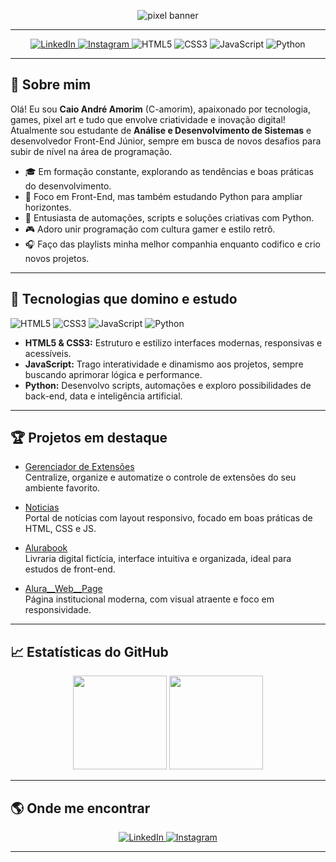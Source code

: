 <p align="center">
  <img src="https://capsule-render.vercel.app/api?type=waving&color=0:272935,100:2bcefa&height=220&section=header&text=👾%20C-amorim%20Pixel%20World%20👾&fontSize=40&fontAlignY=38&desc=Front-End%20Jr%20|%20Python%20Enthusiast%20|%20Estudante%20de%20ADS&descAlign=60&descSize=20&animation=fadeIn&fontColor=fff" alt="pixel banner"/>
</p>

---

<p align="center">
  <a href="https://www.linkedin.com/in/camorimm">
    <img src="https://img.shields.io/badge/-LinkedIn-blue?style=flat-square&logo=linkedin&logoColor=white" alt="LinkedIn">
  </a>
  <a href="https://www.instagram.com/c.amorinn/">
    <img src="https://img.shields.io/badge/-Instagram-E4405F?style=flat-square&logo=instagram&logoColor=white" alt="Instagram">
  </a>
  <img src="https://img.shields.io/badge/HTML5-E34F26?style=flat-square&logo=html5&logoColor=fff" alt="HTML5">
  <img src="https://img.shields.io/badge/CSS3-1572B6?style=flat-square&logo=css3&logoColor=fff" alt="CSS3">
  <img src="https://img.shields.io/badge/JavaScript-F7DF1E?style=flat-square&logo=javascript&logoColor=000" alt="JavaScript">
  <img src="https://img.shields.io/badge/Python-3776AB?style=flat-square&logo=python&logoColor=fff" alt="Python">
</p>

---

## 👾 Sobre mim

Olá! Eu sou **Caio André Amorim** (C-amorim), apaixonado por tecnologia, games, pixel art e tudo que envolve criatividade e inovação digital!  
Atualmente sou estudante de **Análise e Desenvolvimento de Sistemas** e desenvolvedor Front-End Júnior, sempre em busca de novos desafios para subir de nível na área de programação.

- 🎓 Em formação constante, explorando as tendências e boas práticas do desenvolvimento.
- 🚀 Foco em Front-End, mas também estudando Python para ampliar horizontes.
- 🐍 Entusiasta de automações, scripts e soluções criativas com Python.
- 🎮 Adoro unir programação com cultura gamer e estilo retrô.
- 🎧 Faço das playlists minha melhor companhia enquanto codifico e crio novos projetos.

---

## 🚀 Tecnologias que domino e estudo

![HTML5](https://img.shields.io/badge/-HTML5-05122A?style=for-the-badge&logo=html5)
![CSS3](https://img.shields.io/badge/-CSS3-05122A?style=for-the-badge&logo=css3)
![JavaScript](https://img.shields.io/badge/-JavaScript-05122A?style=for-the-badge&logo=javascript)
![Python](https://img.shields.io/badge/-Python-05122A?style=for-the-badge&logo=python)

- **HTML5 & CSS3:** Estruturo e estilizo interfaces modernas, responsivas e acessíveis.
- **JavaScript:** Trago interatividade e dinamismo aos projetos, sempre buscando aprimorar lógica e performance.
- **Python:** Desenvolvo scripts, automações e exploro possibilidades de back-end, data e inteligência artificial.

---

## 🏆 Projetos em destaque

- [Gerenciador de Extensões](https://github.com/C-amorim/Gerenciador_de_Extensoes)  
  Centralize, organize e automatize o controle de extensões do seu ambiente favorito.  

- [Noticias](https://github.com/C-amorim/Noticias)  
  Portal de notícias com layout responsivo, focado em boas práticas de HTML, CSS e JS.

- [Alurabook](https://github.com/C-amorim/Alurabook)  
  Livraria digital fictícia, interface intuitiva e organizada, ideal para estudos de front-end.

- [Alura__Web__Page](https://github.com/C-amorim/Alura__Web__Page)  
  Página institucional moderna, com visual atraente e foco em responsividade.

---

## 📈 Estatísticas do GitHub

<div align="center">
  <img height="150em" src="https://github-readme-stats.vercel.app/api?username=C-amorim&show_icons=true&theme=radical"/>
  <img height="150em" src="https://github-readme-stats.vercel.app/api/top-langs/?username=C-amorim&layout=compact&theme=radical"/>
</div>

---

## 🌎 Onde me encontrar

<p align="center">
  <a href="https://www.linkedin.com/in/camorimm">
    <img src="https://img.shields.io/badge/-LinkedIn-blue?style=flat-square&logo=linkedin&logoColor=white" alt="LinkedIn">
  </a>
  <a href="https://www.instagram.com/c.amorinn/">
    <img src="https://img.shields.io/badge/-Instagram-E4405F?style=flat-square&logo=instagram&logoColor=white" alt="Instagram">
  </a>
</p>

---
